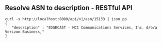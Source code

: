 ## Resolve ASN to description - RESTful API

```
curl -s http://localhost:8080/api/v1/asn/15133 | json_pp
{
   "description" : "EDGECAST - MCI Communications Services, Inc. d/b/a Verizon Business,"
}
```
